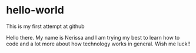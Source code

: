 # hello-world
This is my first attempt at github

Hello there. My name is Nerissa and I am trying my best to learn how to code and a lot more about how technology works in general. Wish me luck!!
